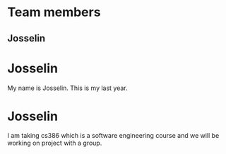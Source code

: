 # Team members

## Josselin

# Josselin

My name is Josselin. This is my last year.

# Josselin

I am taking cs386 which is a software engineering course and we will be working on project with a group.